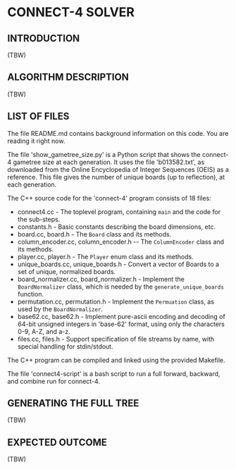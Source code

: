 
CONNECT-4 SOLVER
================

INTRODUCTION
------------

(TBW)

ALGORITHM DESCRIPTION
---------------------

(TBW)

LIST OF FILES
-------------

The file README.md contains background information on this code. You are reading it right now.

The file 'show_gametree_size.py' is a Python script that shows the connect-4 gametree size at each generation.
It uses the file 'b013582.txt', as downloaded from the Online Encyclopedia of Integer Sequences (OEIS) as a reference.
This file gives the number of unique boards (up to reflection), at each generation.

The C++ source code for the 'connect-4' program consists of 18 files:

* connect4.cc - The toplevel program, containing `main` and the code for the sub-steps.
* constants.h - Basic constants describing the board dimensions, etc.
* board.cc, board.h - The `Board` class and its methods.
* column_encoder.cc, column_encoder.h -- The `ColumnEncoder` class and its methods.
* player.cc, player.h - The `Player` enum class and its methods.
* unique_boards.cc, unique_boards.h - Convert a vector of Boards to a set of unique, normalized boards.
* board_normalizer.cc, board_normalizer.h - Implement the `BoardNormalizer` class, which is needed by the `generate_unique_boards` function.
* permutation.cc, permutation.h - Implement the `Permuation` class, as used by the `BoardNormalizer`.
* base62.cc, base62.h - Implement pure-ascii encoding and decoding of 64-bit unsigned integers in 'base-62' format,
                        using only the characters 0-9, A-Z, and a-z.
* files.cc, files.h - Support specification of file streams by name, with special handling for stdin/stdout.

The C++ program can be compiled and linked using the provided Makefile.

The file 'connect4-script' is a bash script to run a full forward, backward, and combine run for connect-4.

GENERATING THE FULL TREE
------------------------

(TBW)

EXPECTED OUTCOME
----------------

(TBW)
